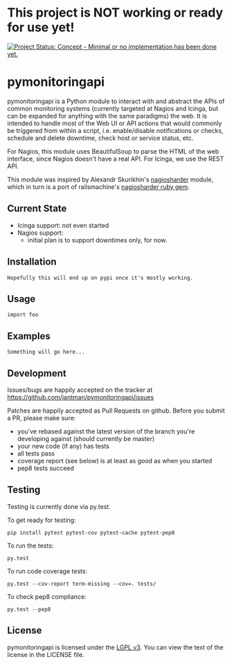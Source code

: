 This project is NOT working or ready for use yet!
=================================================

[![Project Status: Concept - Minimal or no implementation has been done yet.](http://www.repostatus.org/badges/0.1.0/concept.svg)](http://www.repostatus.org/#concept)

pymonitoringapi
=================

pymonitoringapi is a Python module to interact with and abstract the APIs of common
monitoring systems (currently targeted at Nagios and Icinga, but can be
expanded for anything with the same paradigms) the web. It is intended 
to handle most of the Web UI or API actions that would commonly be 
triggered from within a script, i.e. enable/disable notifications
or checks, schedule and delete downtime, check host or service status, etc.

For Nagios, this module uses BeautifulSoup to parse the HTML of the web
interface, since Nagios doesn't have a real API. For Icinga, we use the REST
API.

This module was inspired by Alexandr Skurikhin's
[nagiosharder](https://pypi.python.org/pypi/nagiosharder/0.1.1) module, which
in turn is a port of railsmachine's [nagiosharder ruby gem](https://github.com/railsmachine/nagiosharder).

Current State
-------------

- Icinga support: not even started
- Nagios support:
  - initial plan is to support downtimes only, for now.

Installation
------------

    Hopefully this will end up on pypi once it's mostly working.

Usage
-----

    import foo

Examples
--------

    Something will go here...

Development
-----------

Issues/bugs are happily accepted on the tracker at https://github.com/jantman/pymonitoringapi/issues

Patches are happily accepted as Pull Requests on github. Before you submit a PR, please make sure:
* you've rebased against the latest version of the branch you're developing against (should currently be master)
* your new code (if any) has tests
* all tests pass
* coverage report (see below) is at least as good as when you started
* pep8 tests succeed

Testing
-------

Testing is currently done via py.test.

To get ready for testing:
```
pip install pytest pytest-cov pytest-cache pytest-pep8
```

To run the tests:
```
py.test
```

To run code coverage tests:
```
py.test --cov-report term-missing --cov=. tests/
```

To check pep8 compliance:
```
py.test --pep8
```


License
-------

pymonitoringapi is licensed under the [LGPL
v3](http://www.gnu.org/licenses/lgpl.html). You can view the text of the
license in the LICENSE file.

